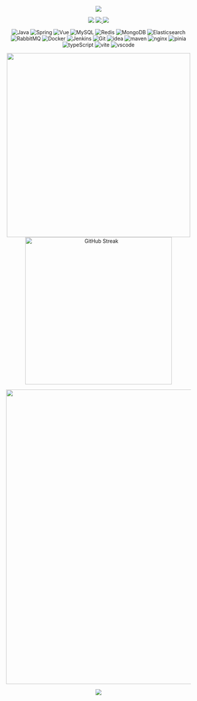 <p align="center">
    <img src="https://capsule-render.vercel.app/api?type=waving&height=300&color=gradient&text=HI%20THERE&desc=I%20am%20chake111" />
</p>

<p align="center">
<img src="https://komarev.com/ghpvc/?username=chake111&abbreviated=true" />
    <a href="https://github.com/chake111">
        <img src="https://img.shields.io/github/followers/chake111?label=GitHub&style=social" />
    </a>
    <a href="https://wakatime.com/@chake111">
        <img src="https://img.shields.io/badge/WakaTime-000000?style=flat&logo=wakatime&logoColor=white" />
    </a>
</p>

<p align="center">
  <img src="https://skillicons.dev/icons?i=java&theme=light" alt="Java" />
  <img src="https://skillicons.dev/icons?i=spring&theme=light" alt="Spring" />
  <img src="https://skillicons.dev/icons?i=vue&theme=light" alt="Vue" />
  <img src="https://skillicons.dev/icons?i=mysql&theme=light" alt="MySQL" />
  <img src="https://skillicons.dev/icons?i=redis&theme=light" alt="Redis" />
  <img src="https://skillicons.dev/icons?i=mongodb&theme=light" alt="MongoDB" />
  <img src="https://skillicons.dev/icons?i=elasticsearch&theme=light" alt="Elasticsearch" />
  <img src="https://skillicons.dev/icons?i=rabbitmq&theme=light" alt="RabbitMQ" />
  <img src="https://skillicons.dev/icons?i=docker&theme=light" alt="Docker" />
  <img src="https://skillicons.dev/icons?i=jenkins&theme=light" alt="Jenkins" />
  <img src="https://skillicons.dev/icons?i=git&theme=light" alt="Git" />
  <img src="https://skillicons.dev/icons?i=idea&theme=light" alt="idea" />
  <img src="https://skillicons.dev/icons?i=maven&theme=light" alt="maven" />
  <img src="https://skillicons.dev/icons?i=nginx&theme=light" alt="nginx" />
  <img src="https://skillicons.dev/icons?i=pinia&theme=light" alt="pinia" />
  <img src="https://skillicons.dev/icons?i=ts&theme=light" alt="typeScript" />
  <img src="https://skillicons.dev/icons?i=vite&theme=light" alt="vite" />
  <img src="https://skillicons.dev/icons?i=vscode&theme=light" alt="vscode" />
</p>

<p align="center">
    <img width="500" src="https://github-readme-stats.vercel.app/api?username=chake111&theme=transparent&include_all_commits=true&show_icons=true&hide_border=true" />
    <a href="https://git.io/streak-stats">
        <img width="400" src="https://streak-stats.demolab.com?user=chake111&theme=transparent&hide_border=true&card_width=300" alt="GitHub Streak" />
    </a>
</p>
<img width="800" src="https://github-readme-activity-graph.vercel.app/graph?username=chake111&theme=github-compact&hide_border=true&area=true" />

<p align="center">
    <img src="https://capsule-render.vercel.app/api?type=waving&height=300&color=gradient&text=THE%20END&section=footer&textBg=false&desc=think%20for%20you%20view" />
</p>
